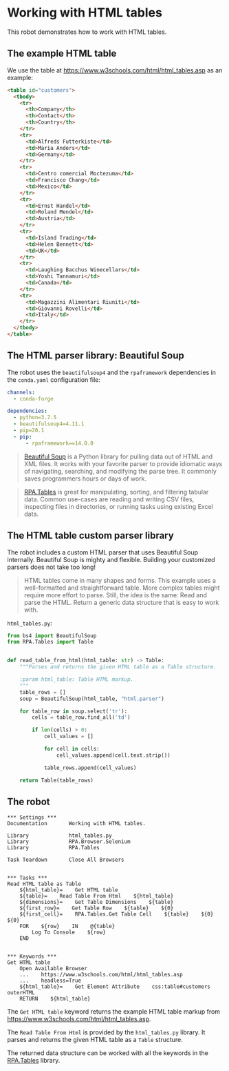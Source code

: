 # Working with HTML tables

This robot demonstrates how to work with HTML tables.

## The example HTML table

We use the table at https://www.w3schools.com/html/html_tables.asp as an example:

```html
<table id="customers">
  <tbody>
    <tr>
      <th>Company</th>
      <th>Contact</th>
      <th>Country</th>
    </tr>
    <tr>
      <td>Alfreds Futterkiste</td>
      <td>Maria Anders</td>
      <td>Germany</td>
    </tr>
    <tr>
      <td>Centro comercial Moctezuma</td>
      <td>Francisco Chang</td>
      <td>Mexico</td>
    </tr>
    <tr>
      <td>Ernst Handel</td>
      <td>Roland Mendel</td>
      <td>Austria</td>
    </tr>
    <tr>
      <td>Island Trading</td>
      <td>Helen Bennett</td>
      <td>UK</td>
    </tr>
    <tr>
      <td>Laughing Bacchus Winecellars</td>
      <td>Yoshi Tannamuri</td>
      <td>Canada</td>
    </tr>
    <tr>
      <td>Magazzini Alimentari Riuniti</td>
      <td>Giovanni Rovelli</td>
      <td>Italy</td>
    </tr>
  </tbody>
</table>
```

## The HTML parser library: Beautiful Soup

The robot uses the `beautifulsoup4` and the `rpaframework` dependencies in the `conda.yaml` configuration file:

```yaml
channels:
  - conda-forge

dependencies:
  - python=3.7.5
  - beautifulsoup4=4.11.1
  - pip=20.1
  - pip:
      - rpaframework==14.0.0
```

> [Beautiful Soup](https://www.crummy.com/software/BeautifulSoup/bs4/doc/) is a Python library for pulling data out of HTML and XML files. It works with your favorite parser to provide idiomatic ways of navigating, searching, and modifying the parse tree. It commonly saves programmers hours or days of work.

> [RPA.Tables](https://robocorp.com/docs/libraries/rpa-framework/rpa-tables) is great for manipulating, sorting, and filtering tabular data. Common use-cases are reading and writing CSV files, inspecting files in directories, or running tasks using existing Excel data.

## The HTML table custom parser library

The robot includes a custom HTML parser that uses Beautiful Soup internally. Beautiful Soup is mighty and flexible. Building your customized parsers does not take too long!

> HTML tables come in many shapes and forms. This example uses a well-formatted and straightforward table. More complex tables might require more effort to parse. Still, the idea is the same: Read and parse the HTML. Return a generic data structure that is easy to work with.

`html_tables.py`:

```py
from bs4 import BeautifulSoup
from RPA.Tables import Table


def read_table_from_html(html_table: str) -> Table:
    """Parses and returns the given HTML table as a Table structure.

    :param html_table: Table HTML markup.
    """
    table_rows = []
    soup = BeautifulSoup(html_table, "html.parser")

    for table_row in soup.select('tr'):
        cells = table_row.find_all('td')

        if len(cells) > 0:
            cell_values = []

            for cell in cells:
                cell_values.append(cell.text.strip())

            table_rows.append(cell_values)

    return Table(table_rows)

```

## The robot

```robot
*** Settings ***
Documentation       Working with HTML tables.

Library             html_tables.py
Library             RPA.Browser.Selenium
Library             RPA.Tables

Task Teardown       Close All Browsers


*** Tasks ***
Read HTML table as Table
    ${html_table}=    Get HTML table
    ${table}=    Read Table From Html    ${html_table}
    ${dimensions}=    Get Table Dimensions    ${table}
    ${first_row}=    Get Table Row    ${table}    ${0}
    ${first_cell}=    RPA.Tables.Get Table Cell    ${table}    ${0}    ${0}
    FOR    ${row}    IN    @{table}
        Log To Console    ${row}
    END


*** Keywords ***
Get HTML table
    Open Available Browser
    ...    https://www.w3schools.com/html/html_tables.asp
    ...    headless=True
    ${html_table}=    Get Element Attribute    css:table#customers    outerHTML
    RETURN    ${html_table}
```

The `Get HTML table` keyword returns the example HTML table markup from https://www.w3schools.com/html/html_tables.asp.

The `Read Table From Html` is provided by the `html_tables.py` library. It parses and returns the given HTML table as a `Table` structure.

The returned data structure can be worked with all the keywords in the [RPA.Tables](https://robocorp.com/docs/libraries/rpa-framework/rpa-tables) library.
